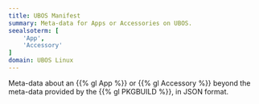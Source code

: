 ```yaml
---
title: UBOS Manifest
summary: Meta-data for Apps or Accessories on UBOS.
seealsoterm: [
    'App',
    'Accessory'
]
domain: UBOS Linux
---
```


Meta-data about an {{% gl App %}} or {{% gl Accessory %}} beyond the
meta-data provided by the {{% gl PKGBUILD %}}, in JSON format.
